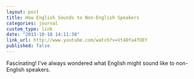 ```yaml
---
layout: post
title: How English Sounds to Non-English Speakers
categories: journal
custom_type: link
date: "2013-10-18 14:11:38"
link_url: http://www.youtube.com/watch?v=Vt4Dfa4fOEY
published: false
---
```

Fascinating! I've always wondered what English might sound like to non-English speakers.